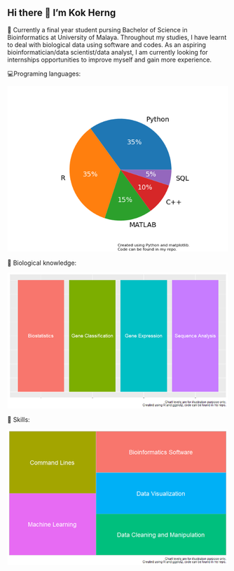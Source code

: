 
## Hi there 👋 I’m Kok Herng

🌱 Currently a final year student pursing Bachelor of Science in Bioinformatics at University of Malaya. Throughout my studies, I have learnt to deal with biological data using software and codes. As an aspiring bioinformatician/data scientist/data analyst, I am currently looking for internships opportunities to improve myself and gain more experience.

💻Programing languages:
<p align="center">
	<img src="/languages.png" width="700" />
</p>

🔬 Biological knowledge:
<p align="center">
	<img src="/biological.png" width="700" />
</p>

🔧 Skills:
<p align="center">
	<img src="/skills.png" width="700" />
</p>
